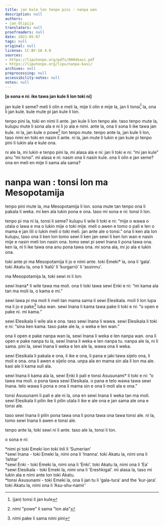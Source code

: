 ```yaml
---
title: jan kule lon tenpo pini - nanpa wan
description: null
authors:
- jan Olipija
translators: null
proofreaders: null
date: 2021-05-07
tags: null
original: null
license: CC-BY-SA 4.0
sources:
- https://liputenpo.org/pdfs/0004kasi.pdf
- https://liputenpo.org/lipu/nanpa-kasi/
archives: null
preprocessing: null
accessibility-notes: null
notes: null
---
```


**[o sona e ni: ike tawa jan kule li lon toki ni]**

jan kule li seme? meli li olin e meli la, mije li olin e mije la, jan li tonsi[^1] la, ona li jan kule. kule mute pi jan kule li lon.

tenpo pini la, toki en nimi li ante. jan kule li lon tenpo ale. taso tenpo mute la, kulupu mute li sona ala e ni li jo ala e nimi. ante la, ona li sona li ike tawa jan kule. ni la, jan kule o powe[^2] lon tenpo mute. tenpo ante la, jan kule li lon, taso nimi en toki en nasin li ante. ni la, jan mute li lukin e jan kule pi tenpo pini li lukin ala e kule ona.

ni ale la, mi lukin e tenpo pini la, mi alasa ala e ni: jan li toki e ni: “mi jan kule” anu “mi tonsi”. mi alasa e ni: nasin ona li nasin kule. ona li olin e jan seme? ona en meli en mije li sama ala sama?

# nanpa wan : tonsi lon ma Mesopotamija

tenpo pini mute la, ma Mesopotamija li lon. sona mute tan tenpo ona li pakala li weka. mi ken ala lukin pona e ona. taso mi sona e ni: tonsi li lon.

tenpo pi ma ni la, tonsi li seme? kulupu li wile li toki e ni: “mije o wawa o utala o lawa e ma o lukin mije o toki mije. meli o awen e tomo o pali e len o mama e jan lili o lukin meli o toki meli. jan ante ale o tonsi.” ona li ken ala lon kulupu, taso ona li ken lon tomo sewi li ken jan sewi li ken lon wan e nasin mije e nasin meli lon nasin ona. tomo sewi pi sewi Inana li pona tawa ona. ken la, ni li ike tawa ona anu pona tawa ona. mi sona ala, mi jo ala e lukin ona.

toki ante pi ma Mesopotamija li jo e nimi ante. toki Emeki\* la, ona li ‘gala’. toki Akatu la, ona li ‘kalû’ li ‘kurgarrū’ li ‘assinnu’.

ma Mesopotamija la, toki sewi ni li lon:

sewi Inana\* li wile tawa ma moli. ona li toki tawa sewi Enki e ni: “mi kama ala tan ma moli la, o kama e mi.”

sewi lawa pi ma moli li meli tan mama sama li sewi Elesikala. moli li lon lupa ma li jo e pake[^3] luka wan. sewi Inana li kama tawa pake li toki e ni: “o open e pake ni. mi kama.”

sewi Elesikala li wile ala e ona. taso sewi Inana li wawa. sewi Elesikala li toki e ni: “sina ken kama. taso pake ale la, o weka e len wan.”

ona li open e pake nanpa wan la, sewi Inana li weka e len nanpa wan. ona li open e pake nanpa tu la, sewi Inana li weka e len nanpa tu. nanpa ale la, ni li sama. pini la, sewi Inana li weka e len ale la, wawa ona li weka.

sewi Elesikala li pakala e ona, li ike e ona, li pana e jaki tawa sijelo ona, li moli e ona. ona li awen e sijelo ona. unpa ala en mama sin ala li lon ma ale. kasi ale li kama suli ala.

[^1]: (jan) tonsi li jan kule
[^2]: nimi "powe" li sama "lon ala"
[^3]: nimi pake li sama nimi pini

sewi Inana li kama ala la, sewi Enki li pali e tonsi Asusunami\* li toki e ni: “o tawa ma moli. o pona tawa sewi Elesikala. o pana e telo wawa tawa sewi Inana. telo wawa li pona e ona li mama sin e ona li moli ala e ona.”

tonsi Asusunami li pali e ale ni la, ona en sewi Inana li weka tan ma moli. sewi Elesikala li pilin ike li pilin utala li ike e ale ona e jan sama ale ona e tonsi ale.

taso sewi Inana li pilin pona tawa ona li pona tawa ona tawa tonsi ale. ni la, tomo sewi Inana li awen e tonsi ale.

tenpo ante la, toki sewi ni li ante. taso ale la, tonsi li lon.

o sona e ni:

\*nimi pi toki Emeki lon toki Inli li ‘Sumerian’  
\*sewi Inana - toki Emeki la, nimi ona li ‘Inanna’. toki Akatu la, nimi ona li ‘Ishtar’  
\*sewi Enki - toki Emeki la, nimi ona li ‘Enki’. toki Akatu la, nimi ona li ‘Ea’  
\*sewi Elesikala - toki Emeki la, nimi ona li ‘Ereshkigal’. mi alasa la, taso mi lukin ala e nimi ante lon toki Akatu.  
\*tonsi Asusunami - toki Emeki la, ona li jan tu li ‘gala-tura’ and the ‘kur-jara’. toki Akatu la, nimi ona li ‘Asu-shu-namir’